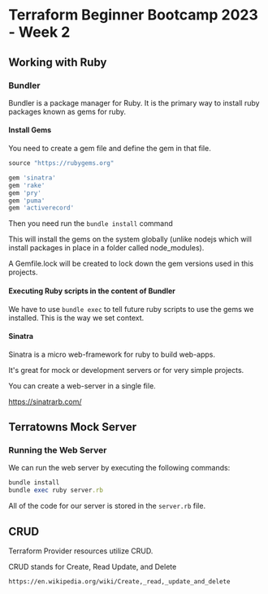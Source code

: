 # Terraform Beginner Bootcamp 2023 - Week 2

## Working with Ruby

### Bundler 

Bundler is a package manager for Ruby. It is the primary way to install ruby packages known as gems for ruby. 

#### Install Gems

You need to create a gem file  and define the gem in that file.

```rb
source "https://rubygems.org"

gem 'sinatra'
gem 'rake'
gem 'pry'
gem 'puma'
gem 'activerecord'
```

Then you need run the `bundle install` command

This will install the gems on the system globally (unlike nodejs which will install packages in place in a folder called node_modules). 

A Gemfile.lock will be created to lock down the gem versions used in this projects.

#### Executing Ruby scripts in the content of Bundler

We have to use `bundle exec` to tell future ruby scripts to use the gems we installed. This is the way we set context.

#### Sinatra 

Sinatra is a micro web-framework for ruby to build web-apps.

It's great for mock or development servers or for very simple projects.

You can create a web-server in a single file.

https://sinatrarb.com/

## Terratowns Mock Server

### Running the Web Server

We can run the web server by executing the following commands:

```rb
bundle install
bundle exec ruby server.rb
```

All of the code for our server is stored in the `server.rb` file.

## CRUD

Terraform Provider resources utilize CRUD.

CRUD stands for Create, Read Update, and Delete

`https://en.wikipedia.org/wiki/Create,_read,_update_and_delete`